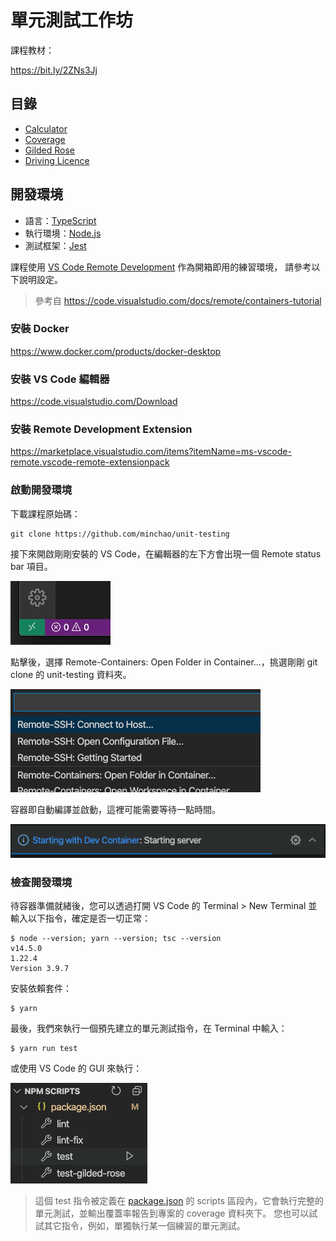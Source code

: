 # 單元測試工作坊

課程教材：

https://bit.ly/2ZNs3Jj

## 目錄

- [Calculator](src/first-unit-test)
- [Coverage](src/coverage)
- [Gilded Rose](src/gilded-rose)
- [Driving Licence](src/mock/driving-licence)

## 開發環境

- 語言：[TypeScript](https://www.typescriptlang.org/)
- 執行環境：[Node.js](https://nodejs.org/)
- 測試框架：[Jest](https://jestjs.io/)

課程使用 [VS Code Remote Development](https://code.visualstudio.com/docs/remote/remote-overview) 作為開箱即用的練習環境，
請參考以下說明設定。

> 參考自 https://code.visualstudio.com/docs/remote/containers-tutorial

### 安裝 Docker

https://www.docker.com/products/docker-desktop

### 安裝 VS Code 編輯器

https://code.visualstudio.com/Download

### 安裝 Remote Development Extension

https://marketplace.visualstudio.com/items?itemName=ms-vscode-remote.vscode-remote-extensionpack

### 啟動開發環境

下載課程原始碼：

```console
git clone https://github.com/minchao/unit-testing
```

接下來開啟剛剛安裝的 VS Code，在編輯器的左下方會出現一個 Remote status bar 項目。

![](assets/docs/remote-status-bar.png)

點擊後，選擇 Remote-Containers: Open Folder in Container...，挑選剛剛 git clone 的 unit-testing 資料夾。

![](assets/docs/remote-containers-commands.png)

容器即自動編譯並啟動，這裡可能需要等待一點時間。

![](assets/docs/dev-container-progress.png)

### 檢查開發環境

待容器準備就緒後，您可以透過打開 VS Code 的 Terminal > New Terminal 並輸入以下指令，確定是否一切正常：

```console
$ node --version; yarn --version; tsc --version
v14.5.0
1.22.4
Version 3.9.7
```

安裝依賴套件：

```console
$ yarn
```

最後，我們來執行一個預先建立的單元測試指令，在 Terminal 中輸入：

```console
$ yarn run test
```

或使用 VS Code 的 GUI 來執行：

![](assets/docs/npm-scripts.png)

> 這個 test 指令被定義在 [package.json](package.json) 的 scripts 區段內，它會執行完整的單元測試，並輸出覆蓋率報告到專案的 coverage 資料夾下。
> 您也可以試試其它指令，例如，單獨執行某一個練習的單元測試。

